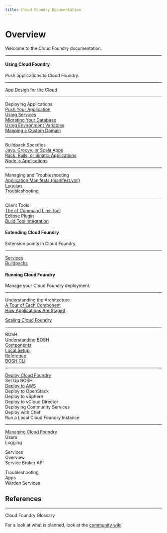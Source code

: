 ```yaml
---
title: Cloud Foundry Documentation
---
```

<h1>Overview</h1>
Welcome to the Cloud Foundry documentation.
<hr />
<div>
<div class="column-left">
  <div class="column-title">
      <h4>Using Cloud Foundry</h4>
  </div>
  <p>Push applications to Cloud Foundry.</p>

  <hr>
  <p><a href="/devguide/deploy-apps/prepare-to-deploy.html">App Design for the Cloud</a></p>

  <hr>
  <p>
    Deploying Applications<br>
    <a href="/devguide/deploy-apps/">Push Your Application</a><br>
    <a href="/devguide/services/">Using Services</a><br>
    <a href="/devguide/services/migrate-db.html">Migrating Your Database</a><br>
    <a href="/devguide/deploy-apps/environment-variable.html">Using Environment Variables</a><br>
    <a href="/devguide/deploy-apps/domains-routes.html">Mapping a Custom Domain</a>
  </p>

  <hr>
  <p>
    Buildpack Specifics<br>
    <a href="/devguide/deploy-apps/java-tips.html">Java, Groovy, or Scala Apps</a><br>
    <a href="/devguide/deploy-apps/ruby-tips.html">Rack, Rails, or Sinatra Applications</a><br>
    <a href="/devguide/deploy-apps/node-tips.html">Node.js Applications</a><br>
  </p>

  <hr>
  <p>
    Managing and Troubleshooting<br>
    <a href="/devguide/deploy-apps/manifest.html">Application Manifests (manifest.yml)</a><br>
    <a href="/devguide/deploy-apps/streaming-logs.html">Logging</a><br>
    <a href="/devguide/deploy-apps/troubleshoot-app-health.html">Troubleshooting</a>
  </p>
  <hr>

  <p>Client Tools<br>
    <a href="/devguide/installcf/">The cf Command Line Tool</a><br>
    <a href="/devguide/deploy-apps/sts.html">Eclipse Plugin</a><br>
    <a href="/devguide/deploy-apps/build-tool-int.html">Build Tool Integration</a>
  </p>

</div>

<div class="column-middle">
  <div class="column-title">
    <h4>Extending Cloud Foundry</h4>
  </div>
  <p>Extension points in Cloud Foundry.</p>
  <hr>
  <p>
    <a href="services/">Services</a><br>
    <a href="buildpacks/">Buildpacks</a>
  </p>

</div>


<div class="column-right">
  <div class="column-title">
      <h4>Running Cloud Foundry</h4>
  </div>
  <p>Manage your Cloud Foundry deployment.</p>

  <hr>
  <p>
    Understanding the Architecture<br>
    <a href="/concepts/architecture/">A Tour of Each Component</a><br>
    <a href="/concepts/how-applications-are-staged.html">How Applications Are Staged</a></p>
    <a href="/concepts/high-availability.html">Scaling Cloud Foundry</a></p>

  <hr>

  <p>BOSH<br>
  <a href="/bosh/">Understanding BOSH</a><br>
  <a href="/bosh/components/index.html">Components</a><br>
  <a href="/bosh/setup/index.html">Local Setup</a><br>
  <a href="/bosh/reference/index.html">Reference</a><br>
  <a href="/bosh/reference/bosh-cli.html">BOSH CLI</a><br>

  </p>

  <hr>

  <p>
  <a href="/deploying/">Deploy Cloud Foundry</a><br>
  Set Up BOSH<br>
  <a href="/deploying/ec2/index.html">Deploy to AWS</a><br>
  Deploy to OpenStack<br>
  Deploy to vSphere<br>
  Deploy to vCloud Director<br>
  Deploying Community Services<br>
  Deploy with Chef<br>
  Run a Local Cloud Foundry Instance
  </p>

  <hr>

  <p>
  <a href="/running/">Managing Cloud Foundry</a><br>
  Users<br>
  Logging
  </p>

  <p>
  Services<br>
  Overview<br>
  Service Broker API<br>

  </p>

  <p>
  Troubleshooting<br>
  Apps<br>
  Warden Services
  </p>

</div>
</div>
<div>
  <h2>References</h2>
  <hr>
  <p>Cloud Foundry Glossary</p>
</div>

For a look at what is planned, look at the
[community wiki](https://github.com/cloudfoundry-community/cf-docs-contrib/wiki).
